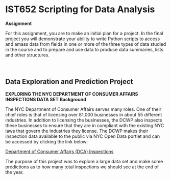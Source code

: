 # IST652 Scripting for Data Analysis
**Assignment**

For this assignment, you are to make an initial plan for a project. In the final project you
will demonstrate your ability to write Python scripts to access and amass data from fields
in one or more of the three types of data studied in the course and to prepare and use data
to produce data summaries, lists and other structures.
<br>
<br>
<br>

## Data Exploration and Prediction Project
**EXPLORING THE NYC DEPARTMENT OF CONSUMER AFFAIRS INSPECTIONS DATA SET**
**Background**

The NYC Department of Consumer Affairs serves many roles. One of their chief roles is that of licensing over 81,000 businesses in about 55 different industries. In addition to licensing the businesses, the DCWP also inspects these businesses to ensure that they are in compliant with the existing NYC laws that govern the industries they license. The DCWP makes their inspection data available to the public via NYC Open Data portlet and can be accessed by clicking the link below:

[Department of Consumer Affairs (DCA) Inspections](https://data.cityofnewyork.us/Business/Inspections/jzhd-m6uv)

The purpose of this project was to explore a large data set and make some predictions as to how many total inspections we should see at the end of the year.

